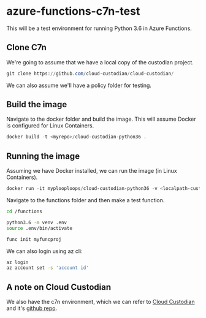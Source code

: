 # azure-functions-c7n-test

This will be a test environment for running Python 3.6 in Azure Functions.

## Clone C7n

We're going to assume that we have a local copy of the custodian project.

```powershell
git clone https://github.com/cloud-custodian/cloud-custodian/
```

We can also assume we'll have a policy folder for testing.

## Build the image
Navigate to the docker folder and build the image.  This will assume Docker is configured for Linux Containers.

```powershell
docker build -t <myrepo>/cloud-custodian-python36 .
```

## Running the image

Assuming we have Docker installed, we can run the image (in Linux Containers).

```powershell
docker run -it myplooploops/cloud-custodian-python36 -v <localpath-custodian>:/cloud-custodian -v <localpath-policies>:/policies -v <localpath-functions>:/functions
```

Navigate to the functions folder and then make a test function.

```bash
cd /functions

python3.6 -m venv .env
source .env/bin/activate

func init myfuncproj
```

We can also login using az cli:

```bash
az login
az account set -s 'account id'
```

## A note on Cloud Custodian

We also have the c7n environment, which we can refer to [Cloud Custodian](http://cloudcustodian.io) and it's [github repo](https://github.com/cloud-custodian/cloud-custodian).
